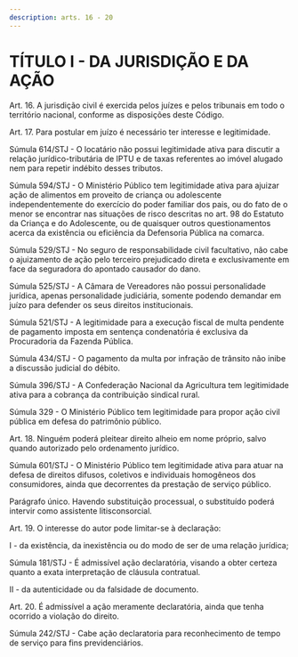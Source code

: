 ```yaml
---
description: arts. 16 - 20
---
```


# TÍTULO I - DA JURISDIÇÃO E DA AÇÃO

Art. 16. A jurisdição civil é exercida pelos juízes e pelos tribunais em todo o território nacional, conforme as disposições deste Código.

Art. 17. Para postular em juízo é necessário ter interesse e legitimidade.

Súmula 614/STJ - O locatário não possui legitimidade ativa para discutir a relação jurídico-tributária de IPTU e de taxas referentes ao imóvel alugado nem para repetir indébito desses tributos.

Súmula 594/STJ - O Ministério Público tem legitimidade ativa para ajuizar ação de alimentos em proveito de criança ou adolescente independentemente do exercício do poder familiar dos pais, ou do fato de o menor se encontrar nas situações de risco descritas no art. 98 do Estatuto da Criança e do Adolescente, ou de quaisquer outros questionamentos acerca da existência ou eficiência da Defensoria Pública na comarca.

Súmula 529/STJ - No seguro de responsabilidade civil facultativo, não cabe o ajuizamento de ação pelo terceiro prejudicado direta e exclusivamente em face da seguradora do apontado causador do dano.

Súmula 525/STJ - A Câmara de Vereadores não possui personalidade jurídica, apenas personalidade judiciária, somente podendo demandar em juízo para defender os seus direitos institucionais.

Súmula 521/STJ - A legitimidade para a execução fiscal de multa pendente de pagamento imposta em sentença condenatória é exclusiva da Procuradoria da Fazenda Pública.

Súmula 434/STJ - O pagamento da multa por infração de trânsito não inibe a discussão judicial do débito.

Súmula 396/STJ - A Confederação Nacional da Agricultura tem legitimidade ativa para a cobrança da contribuição sindical rural.

Súmula 329 - O Ministério Público tem legitimidade para propor ação civil pública em defesa do patrimônio público.

Art. 18. Ninguém poderá pleitear direito alheio em nome próprio, salvo quando autorizado pelo ordenamento jurídico.

Súmula 601/STJ - O Ministério Público tem legitimidade ativa para atuar na defesa de direitos difusos, coletivos e individuais homogêneos dos consumidores, ainda que decorrentes da prestação de serviço público.

Parágrafo único. Havendo substituição processual, o substituído poderá intervir como assistente litisconsorcial.

Art. 19. O interesse do autor pode limitar-se à declaração:

I - da existência, da inexistência ou do modo de ser de uma relação jurídica;

Súmula 181/STJ - É admissível ação declaratória, visando a obter certeza quanto a exata interpretação de cláusula contratual.

II - da autenticidade ou da falsidade de documento.

Art. 20. É admissível a ação meramente declaratória, ainda que tenha ocorrido a violação do direito.

Súmula 242/STJ - Cabe ação declaratoria para reconhecimento de tempo de serviço para fins previdenciários.
